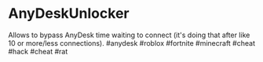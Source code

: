 # AnyDeskUnlocker
Allows to bypass AnyDesk time waiting to connect (it's doing that after like 10 or more/less connections). #anydesk #roblox #fortnite #minecraft #cheat #hack #cheat #rat
